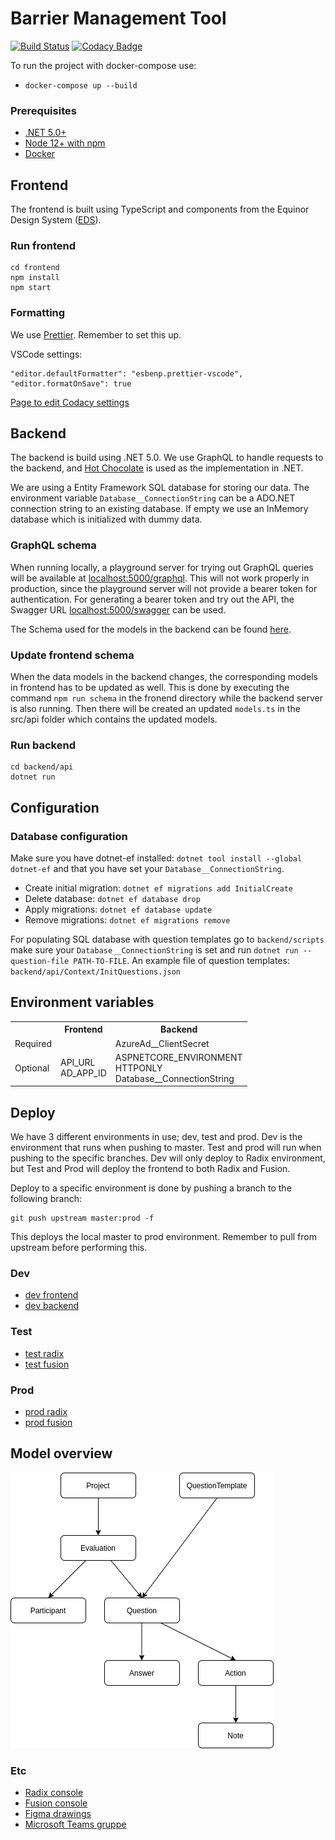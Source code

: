 # Barrier Management Tool
[![Build Status](https://dev.azure.com/lambdaville/Fusion-BMT/_apis/build/status/equinor.fusion-bmt?branchName=master)](https://dev.azure.com/lambdaville/Fusion-BMT/_build/latest?definitionId=22&branchName=master)
[![Codacy Badge](https://app.codacy.com/project/badge/Grade/45edba07b87447489c54a51867141261)](https://www.codacy.com/gh/equinor/fusion-bmt/dashboard?utm_source=github.com&amp;utm_medium=referral&amp;utm_content=equinor/fusion-bmt&amp;utm_campaign=Badge_Grade)

To run the project with docker-compose use:

* `docker-compose up --build`

### Prerequisites
* [.NET 5.0+](https://dotnet.microsoft.com/download/dotnet/5.0)
* [Node 12+ with npm](https://github.com/nodesource/distributions/blob/master/README.md)
* [Docker](https://docs.docker.com/engine/install/)


## Frontend
The frontend is built using TypeScript and components from the Equinor Design System ([EDS](https://eds.equinor.com/components/component-status/)).

### Run frontend
```
cd frontend
npm install
npm start
```

### Formatting
We use [Prettier](frontend/.prettierrc.json). Remember to set this up.

VSCode settings:
```
"editor.defaultFormatter": "esbenp.prettier-vscode",
"editor.formatOnSave": true
```

[Page to edit Codacy settings](https://app.codacy.com/p/366408/patterns/list?engine=cf05f3aa-fd23-4586-8cce-5368917ec3e5)

## Backend
The backend is build using .NET 5.0. We use GraphQL to handle requests
to the backend, and [Hot Chocolate](https://github.com/ChilliCream/hotchocolate)
is used as the implementation in .NET.

We are using a Entity Framework SQL database for storing our data.
The environment variable `Database__ConnectionString` can be a ADO.NET connection
string to an existing database. If empty we use an InMemory database which is
initialized with dummy data.

### GraphQL schema
When running locally, a playground server for trying out GraphQL queries will be
available at [localhost:5000/graphql](http://localhost:5000/graphql/).
This will not work properly in production, since the playground server will not provide a
bearer token for authentication. For generating a bearer token and try out the
API, the Swagger URL [localhost:5000/swagger](http://localhost:5000/swagger/index.html) can be used.

The Schema used for the models in the backend can be found [here](https://backend-fusion-bmt-dev.radix.equinor.com/graphql?sdl).

### Update frontend schema
When the data models in the backend changes, the corresponding models in frontend has to be updated as well. This is done by executing the command `npm run schema` in the fronend directory while the backend server is also running. Then there will be created an updated `models.ts` in the src/api folder which contains the updated models.


### Run backend
```
cd backend/api
dotnet run
```

## Configuration

### Database configuration
Make sure you have dotnet-ef installed: `dotnet tool install --global dotnet-ef`
and that you have set your `Database__ConnectionString`.

* Create initial migration: `dotnet ef migrations add InitialCreate`
* Delete database: `dotnet ef database drop`
* Apply migrations: `dotnet ef database update`
* Remove migrations: `dotnet ef migrations remove`

For populating SQL database with question templates go to `backend/scripts`
make sure your `Database__ConnectionString` is set and run
`dotnet run --question-file PATH-TO-FILE`. An example file of question templates:
`backend/api/Context/InitQuestions.json`


## Environment variables
<table>
    <tr>
        <th></th>
        <th>Frontend</th>
        <th>Backend</th>
    </tr>
    <tr>
        <td>Required</td>
        <td></td>
        <td>AzureAd__ClientSecret</td>
    </tr>
    <tr>
        <td>Optional</td>
        <td>
            API_URL<br/>
            AD_APP_ID
        </td>
        <td>
            ASPNETCORE_ENVIRONMENT<br/>
            HTTPONLY<br/>
            Database__ConnectionString
        </td>
    </tr>
</table>

## Deploy

We have 3 different environments in use; dev, test and prod. Dev is the
environment that runs when pushing to master. Test and prod will run when
pushing to the specific branches. Dev will only deploy to Radix environment,
but Test and Prod will deploy the frontend to both Radix and Fusion.

Deploy to a specific environment is done by pushing a branch to the following
branch:
```
git push upstream master:prod -f
```
This deploys the local master to prod environment. Remember to pull from upstream
before performing this.

### Dev
* [dev frontend](https://frontend-fusion-bmt-dev.radix.equinor.com)
* [dev backend](https://backend-fusion-bmt-dev.radix.equinor.com/swagger/index.html)
### Test
* [test radix](https://frontend-fusion-bmt-dev.radix.equinor.com)
* [test fusion](https://pro-s-portal-ci.azurewebsites.net/apps/bmt)
### Prod
* [prod radix](https://fusion-bmt.app.radix.equinor.com/)
* [prod fusion](https://fusion.equinor.com/apps/bmt)

## Model overview

![alt text](docs/model.png?raw=true "Simple domain model diagram")

### Etc
* [Radix console](https://console.radix.equinor.com/applications/pia)
* [Fusion console](https://admin.ci.fusion-dev.net/apps)
* [Figma drawings](https://www.figma.com/proto/wAzF4PAx9OPOoMGtsaju06/BMT?node-id=1%3A3110&viewport=650%2C493%2C0.052038900554180145&scaling=min-zoom)
* [Microsoft Teams gruppe](https://teams.microsoft.com/_#/conversations/Generelt?threadId=19:bfb40c49b3e2494fa69763c4bcf642a9@thread.tacv2&ctx=channel)

